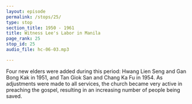 ```yaml
---
layout: episode
permalink: /stops/25/
type: stop
section_title: 1950 - 1961
title: Witness Lee's Labor in Manila
page_rank: 25
stop_id: 25
audio_file: hc-06-03.mp3

---
```


Four new elders were added during this period: Hwang Lien Seng and Gan Bong Kak in 1951, and Tan Giok San and Chang Ka Fu in 1954. As adjustments were made to all services, the church became very active in preaching the gospel, resulting in an increasing number of people being saved.